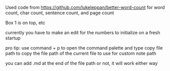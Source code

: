 Used code from https://github.com/lukeleppan/better-word-count for word count, char count, sentence count, and page count

Box 1 is on top, etc

currently you have to make an edit for the numbers to initialize on a fresh startup

pro tip: use command + p to open the command palette and type copy file path to copy the file path of the current file to use for custom note path

you can add .md at the end of the file path or not, it will work either way

